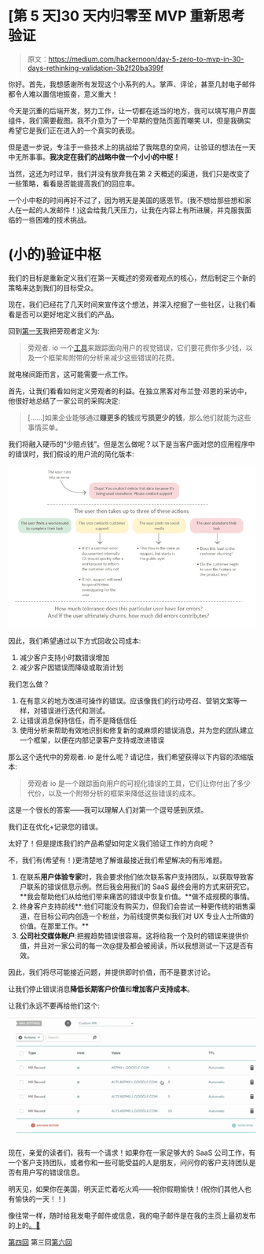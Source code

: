 # [第 5 天]30 天内归零至 MVP 重新思考验证

> 原文：<https://medium.com/hackernoon/day-5-zero-to-mvp-in-30-days-rethinking-validation-3b2f20ba399f>

你好。首先，我想感谢所有发现这个小系列的人。掌声、评论，甚至几封电子邮件都令人难以置信地振奋，意义重大！

今天是沉重的后端开发，努力工作，让一切都在适当的地方，我可以填写用户界面组件，我们需要截图。我不介意为了一个早期的登陆页面而嘲笑 UI，但是我确实希望它是我们正在进入的一个真实的表现。

但是退一步说，专注于一些技术上的挑战给了我喘息的空间，让验证的想法在一天中无所事事。**我决定在我们的战略中做一个小小的中枢！**

当然，这还为时过早，我们并没有放弃我在第 2 天概述的渠道，我们只是改变了一些策略，看看是否能提高我们的回应率。

一个小中枢的时间再好不过了，因为明天是美国的感恩节。(我不想给那些想和家人在一起的人发邮件！)这会给我几天压力，让我在内容上有所进展，并克服我面临的一些困难的技术挑战。

# (小的)验证中枢

我们的目标是重新定义我们在第一天概述的旁观者观点的核心，然后制定三个新的策略来达到我们的目标受众。

现在，我们已经花了几天时间来宣传这个想法，并深入挖掘了一些社区，让我们看看是否可以更好地定义我们的产品。

回到[第一天](/@modette/day-1-zero-to-mvp-in-30-days-idea-number-1-18536868e282)我把旁观者定义为:

> 旁观者. io 一个[工具](https://hackernoon.com/tagged/tool)来跟踪面向用户的视觉错误，它们要花费你多少钱，以及一个框架和附带的分析来减少这些错误的花费。

就电梯间距而言，这可能需要一点工作。

首先，让我们看看如何定义旁观者的利益。在独立黑客对布兰登·邓恩的采访中，他很好地总结了一家公司的采购决定:

> [……]如果企业能够通过**赚更多的钱**或**亏损更少的钱**，那么他们就能为这些事情买单。

我们将融入硬币的“少赔点钱”。但是怎么做呢？以下是当客户面对您的应用程序中的错误时，我们假设的用户流的简化版本:

![](img/3d268cf6aa6b84e13a0321bf4b98a50d.png)

因此，我们希望通过以下方式回收公司成本:

1.  减少客户支持小时数错误增加
2.  减少客户因错误而降级或取消计划

我们怎么做？

1.  在有意义的地方改进可操作的错误。应该像我们的行动号召、营销文案等一样，对错误进行迭代和测试。
2.  让错误消息保持信任，而不是降低信任
3.  使用分析来帮助有效地识别和修复新的或麻烦的错误消息，并为您的团队建立一个框架，以便在内部记录客户支持或改进错误

那么这个迭代中的旁观者. io 是什么呢？请记住，我们希望获得以下内容的浓缩版本:

> 旁观者 io 是一个跟踪面向用户的可视化错误的工具，它们让你付出了多少代价，以及一个附带分析的框架来降低这些错误的成本。

这是一个很长的答案——我可以理解人们对第一个逗号感到厌烦。

我们正在优化+记录您的错误。

太好了！但是提炼我们的产品希望如何定义我们验证工作的方向呢？

不，我们有(希望有！)更清楚地了解谁最接近我们希望解决的有形难题。

1.  在联系**用户体验专家**时，我会要求他们依次联系客户支持团队，以获取导致客户联系的错误信息示例。然后我会用我们的 SaaS 最终会用的方式来研究它。**我会帮助他们从给他们带来痛苦的错误中恢复价值。**做不成规模的事情。
2.  终身客户支持前线**:他们可能没有购买力，但我们会尝试一种更传统的销售渠道，在目标公司内创造一个粉丝，为前线提供类似我们对 UX 专业人士所做的价值。在那里工作。**
3.  **公司社交媒体账户**:把握趋势错误很容易。这将给我一个及时的错误来提供价值，并且对一家公司的每一次@提及都会被阅读，所以我想测试一下这是否有效。

因此，我们将尽可能接近问题，并提供即时价值，而不是要求讨论。

让我们停止错误消息**降低长期客户价值**和**增加客户支持成本**。

让我们永远不要再给他们这个:

![](img/7fc753ac40c8c8b383d9d6ea5af09602.png)

现在，亲爱的读者们，我有一个请求！如果你在一家足够大的 SaaS 公司工作，有一个客户支持团队，或者你和一些可能受益的人是朋友，问问你的客户支持团队是否有用户写的错误信息。

明天见，如果你在美国，明天正忙着吃火鸡——祝你假期愉快！(祝你们其他人也有愉快的一天！！)

像往常一样，随时给我发电子邮件或信息，我的电子邮件是在我的主页上最初发布的上的[。👋](http://matthewodette.com/)

[第四回](/@modette/day-4-zero-to-mvp-in-30-days-landing-page-delays-3e05c38fdaea)
第三回[第六回](/@modette/day-6-zero-to-mvp-in-30-days-a-first-look-at-bystander-io-80ebf900a727)